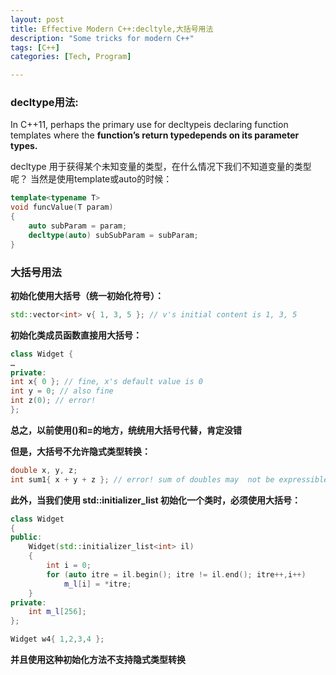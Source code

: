 ```yaml
---
layout: post
title: Effective Modern C++:decltyle,大括号用法
description: "Some tricks for modern C++"
tags: [C++]
categories: [Tech, Program]

---
```


### **decltype用法:**

In C++11, perhaps the primary use for decltypeis declaring function templates where the **function’s return typedepends on its parameter types.** 

decltype 用于获得某个未知变量的类型，在什么情况下我们不知道变量的类型呢？
当然是使用template或auto的时候：

```c++
template<typename T>
void funcValue(T param)
{
	auto subParam = param;
	decltype(auto) subSubParam = subParam;
}
```



<!-- more -->

### **大括号用法**

**初始化使用大括号（统一初始化符号）：**

```c++
std::vector<int> v{ 1, 3, 5 }; // v's initial content is 1, 3, 5 
```

**初始化类成员函数直接用大括号：**

```c++
class Widget {
…
private:
int x{ 0 }; // fine, x's default value is 0
int y = 0; // also fine
int z(0); // error!
}; 
```

**总之，以前使用()和=的地方，统统用大括号代替，肯定没错**

**但是，大括号不允许隐式类型转换：**

```c++
double x, y, z;
int sum1{ x + y + z }; // error! sum of doubles may  not be expressible as int
```

**此外，当我们使用 std::initializer_list 初始化一个类时，必须使用大括号：**

```c++
class Widget
{
public:
	Widget(std::initializer_list<int> il)
	{
		int i = 0;
		for (auto itre = il.begin(); itre != il.end(); itre++,i++)
			m_l[i] = *itre;
	}
private:
	int m_l[256];
};

Widget w4{ 1,2,3,4 };
```

**并且使用这种初始化方法不支持隐式类型转换**




